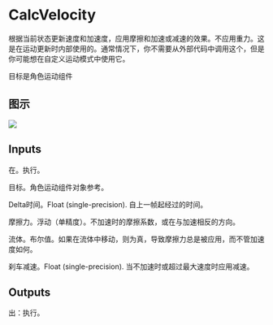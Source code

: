 # CalcVelocity

根据当前状态更新速度和加速度，应用摩擦和加速或减速的效果。不应用重力。这是在运动更新时内部使用的。通常情况下，你不需要从外部代码中调用这个，但是你可能想在自定义运动模式中使用它。

目标是角色运动组件

## 图示

![]($-20221218-20180496.png)

## Inputs

在。执行。

目标。角色运动组件对象参考。

Delta时间。Float (single-precision). 自上一帧起经过的时间。

摩擦力。浮动（单精度）。不加速时的摩擦系数，或在与加速相反的方向。

流体。布尔值。如果在流体中移动，则为真，导致摩擦力总是被应用，而不管加速度如何。

刹车减速。Float (single-precision). 当不加速时或超过最大速度时应用减速。  

## Outputs

出：执行。
